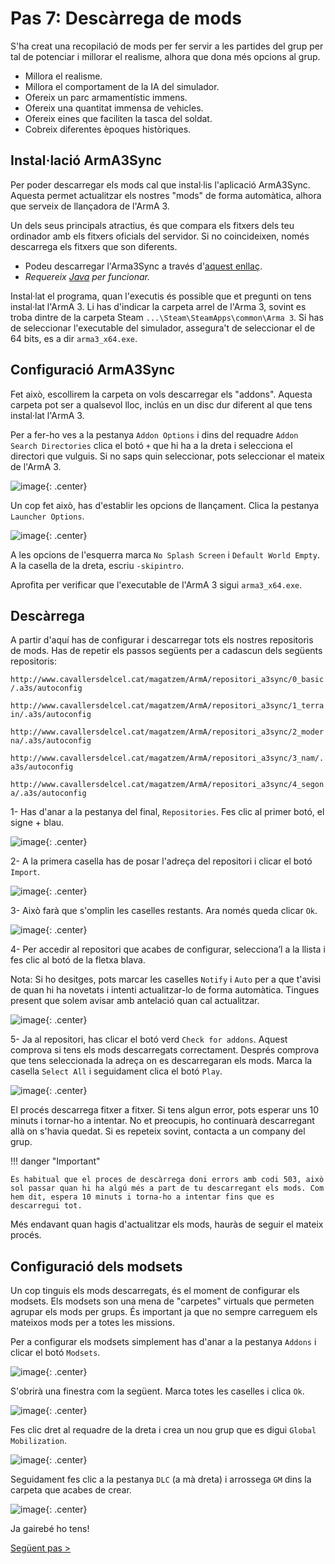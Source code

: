 # Pas 7: Descàrrega de mods

S'ha creat una recopilació de mods per fer servir a les partides del grup per tal de potenciar i millorar el realisme, alhora que dona més opcions al grup.

* Millora el realisme.
* Millora el comportament de la IA del simulador.
* Ofereix un parc armamentístic immens.
* Ofereix una quantitat immensa de vehicles.
* Ofereix eines que faciliten la tasca del soldat.
* Cobreix diferentes èpoques històriques.

## Instal·lació ArmA3Sync

Per poder descarregar els mods cal que instal·lis l'aplicació ArmA3Sync. Aquesta permet actualitzar els nostres "mods" de forma automàtica, alhora que serveix de llançadora de l'ArmA 3.

Un dels seus principals atractius, és que compara els fitxers dels teu ordinador amb els fitxers oficials del servidor. Si no coincideixen, només descarrega els fitxers que son diferents.

* Podeu descarregar l'Arma3Sync a través d'[aquest enllaç](http://www.armaholic.com/page.php?id=22199).
* *Requereix [Java](http://www.java.com/en/download) per funcionar.*

Instal·lat el programa, quan l'executis és possible que et pregunti on tens instal·lat l'ArmA 3. Li has d'indicar la carpeta arrel de l'Arma 3, sovint es troba dintre de la carpeta Steam `...\Steam\SteamApps\common\Arma 3`. Si has de seleccionar l'executable del simulador, assegura't de seleccionar el de 64 bits, es a dir `arma3_x64.exe`.

## Configuració ArmA3Sync

Fet això, escollirem la carpeta on vols descarregar els "addons". Aquesta carpeta pot ser a qualsevol lloc, inclús en un disc dur diferent al que tens instal·lat l'ArmA 3.

Per a fer-ho ves a la pestanya `Addon Options` i dins del requadre `Addon Search Directories` clica el botó `+` que hi ha a la dreta i selecciona el directori que vulguis. Si no saps quin seleccionar, pots seleccionar el mateix de l'ArmA 3.

![image](_imatges/addonoptions.png){: .center}

Un cop fet això, has d'establir les opcions de llançament. Clica la pestanya `Launcher Options`.

![image](_imatges/launcheroptions.png){: .center}

A les opcions de l'esquerra marca `No Splash Screen` i `Default World Empty`. A la casella de la dreta, escriu `-skipintro`.

Aprofita per verificar que l'executable de l'ArmA 3 sigui `arma3_x64.exe`.

## Descàrrega

A partir d'aquí has de configurar i descarregar tots els nostres repositoris de mods. Has de repetir els passos següents per a cadascun dels següents repositoris:

`http://www.cavallersdelcel.cat/magatzem/ArmA/repositori_a3sync/0_basic/.a3s/autoconfig`

`http://www.cavallersdelcel.cat/magatzem/ArmA/repositori_a3sync/1_terrain/.a3s/autoconfig`

`http://www.cavallersdelcel.cat/magatzem/ArmA/repositori_a3sync/2_moderna/.a3s/autoconfig`

`http://www.cavallersdelcel.cat/magatzem/ArmA/repositori_a3sync/3_nam/.a3s/autoconfig`

`http://www.cavallersdelcel.cat/magatzem/ArmA/repositori_a3sync/4_segona/.a3s/autoconfig`

1- Has d'anar a la pestanya del final, `Repositories`. Fes clic al primer botó, el signe + blau.

![image](_imatges/repositories1.png){: .center}

2- A la primera casella has de posar l'adreça del repositori i clicar el botó `Import`.

![image](_imatges/repositories2.png){: .center}

3- Això farà que s'omplin les caselles restants. Ara només queda clicar `Ok`.

![image](_imatges/repositories3.png){: .center}

4- Per accedir al repositori que acabes de configurar, selecciona’l a la llista i fes clic al botó de la fletxa blava.

Nota: Si ho desitges, pots marcar les caselles `Notify` i `Auto` per a que t'avisi de quan hi ha novetats i intenti actualitzar-lo de forma automàtica. Tingues present que solem avisar amb antelació quan cal actualitzar.

![image](_imatges/repositories4.png){: .center}

5- Ja al repositori, has clicar el botó verd `Check for addons`. Aquest comprova si tens els mods descarregats correctament. Després comprova que tens seleccionada la adreça on es descarregaran els mods. Marca la casella `Select All` i seguidament clica el botó `Play`.

![image](_imatges/repositories5.png){: .center}

El procés descarrega fitxer a fitxer. Si tens algun error, pots esperar uns 10 minuts i tornar-ho a intentar. No et preocupis, ho continuarà descarregant allà on s'havia quedat. Si es repeteix sovint, contacta a un company del grup.

!!! danger "Important"

	És habitual que el proces de descàrrega doni errors amb codi 503, això sol passar quan hi ha algú més a part de tu descarregant els mods. Com hem dit, espera 10 minuts i torna-ho a intentar fins que es descarregui tot.

Més endavant quan hagis d'actualitzar els mods, hauràs de seguir el mateix procés.

## Configuració dels modsets

Un cop tinguis els mods descarregats, és el moment de configurar els modsets. Els modsets son una mena de "carpetes" virtuals que permeten agrupar els mods per grups. És important ja que no sempre carreguem els mateixos mods per a totes les missions.

Per a configurar els modsets simplement has d'anar a la pestanya `Addons` i clicar el botó `Modsets`.

![image](_imatges/modsets1.png){: .center}

S'obrirà una finestra com la següent. Marca totes les caselles i clica `Ok`.

![image](_imatges/modsets2.png){: .center}

Fes clic dret al requadre de la dreta i crea un nou grup que es digui `Global Mobilization`.

![image](_imatges/modsets3.png){: .center}

Seguidament fes clic a la pestanya `DLC` (a mà dreta) i arrossega `GM` dins la carpeta que acabes de crear.

![image](_imatges/modsets4.png){: .center}

Ja gairebé ho tens!

[Següent pas >](http://arma.cavallersdelcel.cat/gn/pas8)
